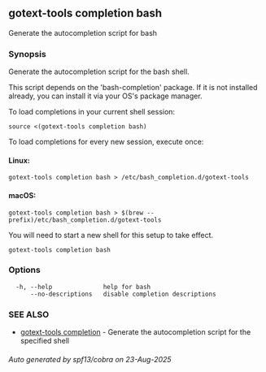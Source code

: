 ## gotext-tools completion bash

Generate the autocompletion script for bash

### Synopsis

Generate the autocompletion script for the bash shell.

This script depends on the 'bash-completion' package.
If it is not installed already, you can install it via your OS's package manager.

To load completions in your current shell session:

	source <(gotext-tools completion bash)

To load completions for every new session, execute once:

#### Linux:

	gotext-tools completion bash > /etc/bash_completion.d/gotext-tools

#### macOS:

	gotext-tools completion bash > $(brew --prefix)/etc/bash_completion.d/gotext-tools

You will need to start a new shell for this setup to take effect.


```
gotext-tools completion bash
```

### Options

```
  -h, --help              help for bash
      --no-descriptions   disable completion descriptions
```

### SEE ALSO

* [gotext-tools completion](gotext-tools_completion.md)	 - Generate the autocompletion script for the specified shell

###### Auto generated by spf13/cobra on 23-Aug-2025
